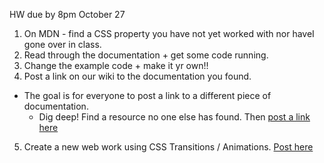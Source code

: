 HW due by 8pm October 27
1. On MDN -  find a CSS property you have not yet worked with nor haveI gone over in class.
2. Read through the documentation + get some code running.
3. Change the example code + make it yr own!!
4. Post a link on our wiki to the documentation you found.
  * The goal is for everyone to post a link to a different piece of documentation.
	* Dig deep! Find a resource no one else has found. Then [post a link here](https://github.com/rebleo/webProduction2019/wiki/Week-06#css-properties-research)
5. Create a new web work using CSS Transitions / Animations. [Post here]()
